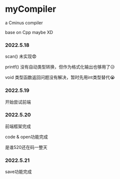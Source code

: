 # myCompiler
a Cminus compiler

base on Cpp maybe XD

### 2022.5.18
scan() 未实现😨

printf() 没有自动类型转换，但作为格式化输出也够用了😥

void 类型函数返回问题没有解决，暂时先用int类型替代😭

### 2022.5.19
开始尝试前端

### 2022.5.20
前端框架完成

code & open功能完成

是谁520还在码一整天

### 2022.5.21
save功能完成
